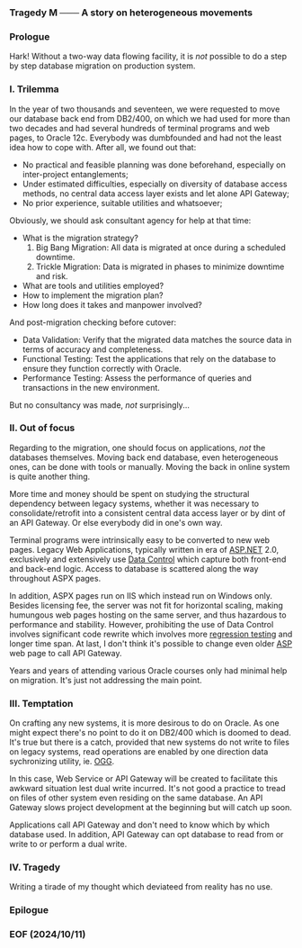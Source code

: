### Tragedy M ─── A story on heterogeneous movements


### Prologue
Hark! Without a two-way data flowing facility, it is *not* possible to do a step by step database migration on production system. 


### I. Trilemma
In the year of two thousands and seventeen, we were requested to move our database back end from DB2/400, on which we had used for more than two decades and had several hundreds of terminal programs and web pages, to Oracle 12c. Everybody was dumbfounded and had not the least idea how to cope with. After all, we found out that: 

- No practical and feasible planning was done beforehand, especially on inter-project entanglements; 
- Under estimated difficulties, especially on diversity of database access methods, no central data access layer exists and let alone API Gateway; 
- No prior experience, suitable utilities and whatsoever; 

Obviously, we should ask consultant agency for help at that time:
- What is the migration strategy? 
    1. Big Bang Migration: All data is migrated at once during a scheduled downtime.
    2. Trickle Migration: Data is migrated in phases to minimize downtime and risk.
- What are tools and utilities employed? 
- How to implement the migration plan? 
- How long does it takes and manpower involved? 

And post-migration checking before cutover: 
- Data Validation: Verify that the migrated data matches the source data in terms of accuracy and completeness.
- Functional Testing: Test the applications that rely on the database to ensure they function correctly with Oracle.
- Performance Testing: Assess the performance of queries and transactions in the new environment.

But no consultancy was made, *not* surprisingly...


### II. Out of focus
Regarding to the migration, one should focus on applications, *not* the databases themselves. Moving back end database, even heterogeneous ones, can be done with tools or manually. Moving the back in online system is quite another thing. 

More time and money should be spent on studying the structural dependency between legacy systems, whether it was necessary to consolidate/retrofit into a consistent central data access layer or by dint of an API Gateway. Or else everybody did in one's own way. 

Terminal programs were intrinsically easy to be converted to new web pages. Legacy Web Applications, typically written in era of [ASP.NET](https://en.wikipedia.org/wiki/ASP.NET) 2.0, exclusively and extensively use [Data Control](https://learn.microsoft.com/en-us/previous-versions/aspnet/ms228214(v=vs.100)) which capture both front-end and back-end logic. Access to database is scattered along the way throughout ASPX pages. 

In addition, ASPX pages run on IIS which instead run on Windows only. Besides licensing fee, the server was not fit for horizontal scaling, making humungous web pages hosting on the same server, and thus hazardous to performance and stability. However, prohibiting the use of Data Control involves significant code rewrite which involves more [regression testing](https://en.wikipedia.org/wiki/Regression_testing) and longer time span. At last, I don't think it's possible to change even older [ASP](https://en.wikipedia.org/wiki/Active_Server_Pages) web page to call API Gateway. 

Years and years of attending various Oracle courses only had minimal help on migration. It's just not addressing the main point. 


### III. Temptation
On crafting any new systems, it is more desirous to do on Oracle. As one might expect there's no point to do it on DB2/400 which is doomed to dead. It's true but there is a catch, provided that new systems do not write to files on legacy systems, read operations are enabled by one direction data sychronizing utility, ie. [OGG](https://www.oracle.com/uk/integration/goldengate/). 

In this case, Web Service or API Gateway will be created to facilitate this awkward situation lest dual write incurred. It's not good a practice to tread on files of other system even residing on the same database. An API Gateway slows project development at the beginning but will catch up soon. 

Applications call API Gateway and don't need to know which by which database used. In addition, API Gateway can opt database to read from or write to or perform a dual write. 


### IV. Tragedy
Writing a tirade of my thought which deviateed from reality has no use. 


### Epilogue


### EOF (2024/10/11)
